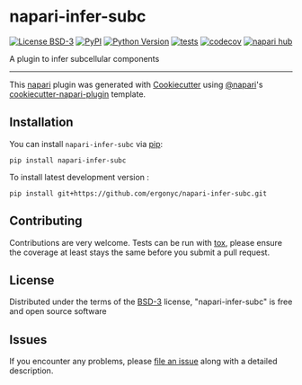 # napari-infer-subc

[![License BSD-3](https://img.shields.io/pypi/l/napari-infer-subc.svg?color=green)](https://github.com/ergonyc/napari-infer-subc/raw/main/LICENSE)
[![PyPI](https://img.shields.io/pypi/v/napari-infer-subc.svg?color=green)](https://pypi.org/project/napari-infer-subc)
[![Python Version](https://img.shields.io/pypi/pyversions/napari-infer-subc.svg?color=green)](https://python.org)
[![tests](https://github.com/ergonyc/napari-infer-subc/workflows/tests/badge.svg)](https://github.com/ergonyc/napari-infer-subc/actions)
[![codecov](https://codecov.io/gh/ergonyc/napari-infer-subc/branch/main/graph/badge.svg)](https://codecov.io/gh/ergonyc/napari-infer-subc)
[![napari hub](https://img.shields.io/endpoint?url=https://api.napari-hub.org/shields/napari-infer-subc)](https://napari-hub.org/plugins/napari-infer-subc)

A plugin to infer subcellular components

----------------------------------

This [napari] plugin was generated with [Cookiecutter] using [@napari]'s [cookiecutter-napari-plugin] template.

<!--
Don't miss the full getting started guide to set up your new package:
https://github.com/napari/cookiecutter-napari-plugin#getting-started

and review the napari docs for plugin developers:
https://napari.org/stable/plugins/index.html
-->

## Installation

You can install `napari-infer-subc` via [pip]:

    pip install napari-infer-subc



To install latest development version :

    pip install git+https://github.com/ergonyc/napari-infer-subc.git


## Contributing

Contributions are very welcome. Tests can be run with [tox], please ensure
the coverage at least stays the same before you submit a pull request.

## License

Distributed under the terms of the [BSD-3] license,
"napari-infer-subc" is free and open source software

## Issues

If you encounter any problems, please [file an issue] along with a detailed description.

[napari]: https://github.com/napari/napari
[Cookiecutter]: https://github.com/audreyr/cookiecutter
[@napari]: https://github.com/napari
[MIT]: http://opensource.org/licenses/MIT
[BSD-3]: http://opensource.org/licenses/BSD-3-Clause
[GNU GPL v3.0]: http://www.gnu.org/licenses/gpl-3.0.txt
[GNU LGPL v3.0]: http://www.gnu.org/licenses/lgpl-3.0.txt
[Apache Software License 2.0]: http://www.apache.org/licenses/LICENSE-2.0
[Mozilla Public License 2.0]: https://www.mozilla.org/media/MPL/2.0/index.txt
[cookiecutter-napari-plugin]: https://github.com/napari/cookiecutter-napari-plugin

[file an issue]: https://github.com/ergonyc/napari-infer-subc/issues

[napari]: https://github.com/napari/napari
[tox]: https://tox.readthedocs.io/en/latest/
[pip]: https://pypi.org/project/pip/
[PyPI]: https://pypi.org/
